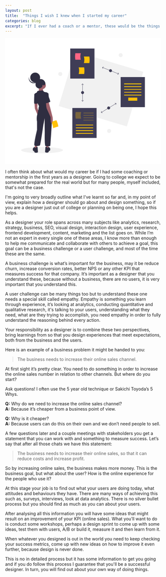 ```yaml
---
layout: post
title:  "Things I wish I knew when I started my career"
categories: blog
excerpt: "If I ever had a coach or a mentor, these would be the things I wish I knew. And these are the things I teach now. "
---
```

<p><img src="/assets/images/design-shortcut.png" alt=""></p>
<p>I often think about what would my career be if I had some coaching or mentorship in the first years as a designer. Going to college we expect to be somewhat prepared for the real world but for many people, myself included, that's not the case.
</p>
<p>I'm going to very broadly outline what I've learnt so far and, in my point of view, explain how a designer should go about and design something, so if you are a designer just out of college or planning on being one, I hope this helps.
</p>
<p>As a designer your role spans across many subjects like analytics, research, strategy, business, SEO, visual design, interaction design, user experience, frontend development, content, marketing and the list goes on. While I’m not an expert in every single one of these areas, I know more than enough to help me communicate and collaborate with others to achieve a goal, this goal can be a business challenge or a user challenge, and most of the time these are the same.
</p>
<p>A business challenge is what’s important for the business, may it be reduce churn, increase conversion rates, better NPS or any other KPI that measures success for that company. It’s important as a designer that you understand these, because without a business, there are no users, it is very important that you understand this.
</p>
<p>A user challenge can be many things too but to understand these one needs a special skill called empathy. Empathy is something you learn through experience, it’s looking at analytics, conducting quantitative and qualitative research, it's talking to your users, understanding what they need, what are they trying to accomplish, you need empathy in order to fully understand the reasoning behind every action.
</p>
<p>Your responsibility as a designer is to combine these two perspectives, bring learnings from so that you design experiences that meet expectations, both from the business and the users.</p>
<p>Here is an example of a business problem it might be handed to you:</p>
<blockquote>The business needs to increase their online sales channel.</blockquote>
<p>At first sight it’s pretty clear. You need to do something in order to increase the online sales number in relation to other channels. But where do you start?
</p>
<p>Ask questions! I often use the 5 year old technique or Sakichi Toyoda’s 5 Whys.</p>
<p><b>Q:</b> Why do we need to increase the online sales channel?<br><b>A:</b> Because it’s cheaper from a business point of view.</p>
<p><b>Q:</b> Why is it cheaper?<br><b>A:</b> Because users can do this on their own and we don’t need people to sell.</p>
<p>A few questions later and a couple meetings with stakeholders you get a statement that you can work with and something to measure success. Let’s say that after all those chats we have this statement:</p>
<blockquote>The business needs to increase their online sales, so that it can reduce costs and increase profit.</blockquote>
<p>So by increasing online sales, the business makes more money. This is the business goal, but what about the user? How is the online experience for the people who use it?</p>
<p>At this stage your job is to find out what your users are doing today, what attitudes and behaviours they have. There are many ways of achieving this such as, surveys, interviews, look at data analytics. There is no silver bullet process but you should find as much as you can about your users.</p>
<p>After analysing all this information you will have some ideas that might result on an improvement of your KPI (online sales). What you’ll want to do is conduct some workshops, perhaps a design sprint to come up with some ideas, test them with users, A/B or build it, measure it and then learn from it.</p>
<p>When whatever you designed is out in the world you need to keep checking your success metrics, come up with new ideas on how to improve it even further, because design is never done.</p>
<p>This is no in detailed process but it has some information to get you going and if you do follow this process I guarantee that you'll be a successful designer. In turn, you will find out about your own way of doing things.</p>
